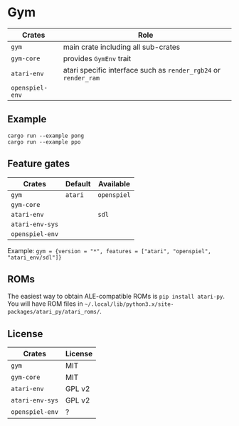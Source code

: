 # Gym

Crates          | Role
----------------|----------------------------------------------------------------
`gym`           | main crate including all sub-crates
`gym-core`      | provides `GymEnv` trait
`atari-env`     | atari specific interface such as `render_rgb24` or `render_ram`
`openspiel-env` |

## Example
```
cargo run --example pong
cargo run --example ppo
```

## Feature gates

Crates          | Default | Available
----------------|---------|------------
`gym`           | `atari` | `openspiel`
`gym-core`      |         |
`atari-env`     |         | `sdl`
`atari-env-sys` |         |
`openspiel-env` |         |

Example: `gym = {version = "*", features = ["atari", "openspiel", "atari_env/sdl"]} `

## ROMs
The easiest way to obtain ALE-compatible ROMs is `pip install atari-py`.
You will have ROM files in `~/.local/lib/python3.x/site-packages/atari_py/atari_roms/`.

## License
Crates          | License
----------------|--------
`gym`           | MIT
`gym-core`      | MIT
`atari-env`     | GPL v2
`atari-env-sys` | GPL v2
`openspiel-env` | ?
